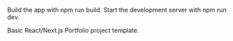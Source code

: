 Build the app with npm run build.
Start the development server with npm run dev.

Basic React/Next.js Portfolio project template. 
